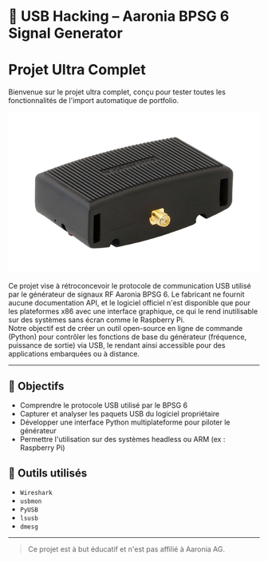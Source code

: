 # 🔬 USB Hacking – Aaronia BPSG 6 Signal Generator

# Projet Ultra Complet

Bienvenue sur le projet ultra complet, conçu pour tester toutes les fonctionnalités de l'import automatique de portfolio.

<!--portfolio
{
  "id": "ultracomplet",
  "repo": "https://github.com/bosco-drg/ultra-complet",
  "date": "2024-07-01",
  "images": [
    "https://raw.githubusercontent.com/bosco-drg/Reverse-Engineering/main/docs/img/generator_aaronia.png",
    "https://raw.githubusercontent.com/bosco-drg/Reverse-Engineering/main/docs/img/generator_aaronia.png",
    "https://raw.githubusercontent.com/bosco-drg/Reverse-Engineering/main/docs/img/generator_aaronia.png",
    "https://raw.githubusercontent.com/bosco-drg/Reverse-Engineering/main/docs/img/generator_aaronia.png"
  ],
  "tags": [
    "python", "iot", "hardware", "web", "ai", "robotics", "opensource", "cloud", "devops", "security"
  ],
  "title_fr": "Projet Ultra Complet",
  "title_en": "Ultra Complete Project",
  "short_desc_fr": "Un projet de test exhaustif pour explorer toutes les possibilités du script d'import.",
  "short_desc_en": "An exhaustive test project to explore all import script possibilities.",
  "desc_fr": "Ce projet ultra complet démontre l'intégration de toutes les fonctionnalités prévues pour le portfolio automatisé. Il inclut des images, des sections variées, des liens, des listes, du code, des tableaux, et des captions multilingues. Il permet de valider la robustesse du script sur de grands volumes de données et de textes.",
  "desc_en": "This ultra complete project demonstrates the integration of all features planned for the automated portfolio. It includes images, various sections, links, lists, code, tables, and multilingual captions. It validates the script's robustness on large volumes of data and text.",
  "sections": [
    {
      "type": "text",
      "value": [
        "project_ultracomplet_desc",
        "project_ultracomplet_long_text"
      ]
    },
    {
      "type": "image",
      "src": "https://raw.githubusercontent.com/bosco-drg/Reverse-Engineering/main/docs/img/generator_aaronia.png",
      "caption_i18n": "project_ultracomplet_img_caption1"
    },
    {
      "type": "image",
      "src": "https://raw.githubusercontent.com/bosco-drg/Reverse-Engineering/main/docs/img/generator_aaronia.png",
      "caption_i18n": "project_ultracomplet_img_caption2"
    },
    {
      "type": "image",
      "src": "https://raw.githubusercontent.com/bosco-drg/Reverse-Engineering/main/docs/img/generator_aaronia.png",
      "caption_i18n": "project_ultracomplet_img_caption3"
    },
    {
      "type": "image",
      "src": "https://raw.githubusercontent.com/bosco-drg/Reverse-Engineering/main/docs/img/generator_aaronia.png",
      "caption_i18n": "project_ultracomplet_img_caption4"
    },
    {
      "type": "hr"
    },
    {
      "type": "text",
      "value": [
        "project_ultracomplet_features_intro",
        "project_ultracomplet_features_list"
      ]
    },
    {
      "type": "list",
      "items": [
        "project_ultracomplet_list_item1",
        "project_ultracomplet_list_item2",
        "project_ultracomplet_list_item3"
      ]
    },
    {
      "type": "code",
      "language": "python",
      "value": [
        "project_ultracomplet_code"
      ]
    },
    {
      "type": "table",
      "headers": [
        "project_ultracomplet_table_header1",
        "project_ultracomplet_table_header2"
      ],
      "rows": [
        [
          "project_ultracomplet_table_row1col1",
          "project_ultracomplet_table_row1col2"
        ],
        [
          "project_ultracomplet_table_row2col1",
          "project_ultracomplet_table_row2col2"
        ],
        [
          "project_ultracomplet_table_row3col1",
          "project_ultracomplet_table_row3col2"
        ],
        [
          "project_ultracomplet_table_row4col1",
          "project_ultracomplet_table_row4col2"
        ]
      ]
    },
    {
      "type": "link",
      "href": "https://github.com/bosco-drg/ultra-complet",
      "caption_i18n": "project_ultracomplet_link_caption",
      "target": "_blank"
    },
    {
      "type": "hr"
    },
    {
      "type": "text",
      "value": [
        "project_ultracomplet_long_text2"
      ]
    }
  ]
}
-->



<p align="center">
  <img src="docs/img/generator_aaronia.png" alt="Aaronia BPSG 6" />
</p>

Ce projet vise à rétroconcevoir le protocole de communication USB utilisé par le générateur de signaux RF Aaronia BPSG 6. Le fabricant ne fournit aucune documentation API, et le logiciel officiel n'est disponible que pour les plateformes x86 avec une interface graphique, ce qui le rend inutilisable sur des systèmes sans écran comme le Raspberry Pi.  
Notre objectif est de créer un outil open-source en ligne de commande (Python) pour contrôler les fonctions de base du générateur (fréquence, puissance de sortie) via USB, le rendant ainsi accessible pour des applications embarquées ou à distance.

---

## 🚀 Objectifs

- Comprendre le protocole USB utilisé par le BPSG 6
- Capturer et analyser les paquets USB du logiciel propriétaire
- Développer une interface Python multiplateforme pour piloter le générateur
- Permettre l'utilisation sur des systèmes headless ou ARM (ex : Raspberry Pi)

## 🔧 Outils utilisés

- `Wireshark`
- `usbmon`
- `PyUSB`
- `lsusb`
- `dmesg`

---

> Ce projet est à but éducatif et n'est pas affilié à Aaronia AG.
